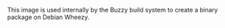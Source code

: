 This image is used internally by the Buzzy build system to create a binary
package on Debian Wheezy.
